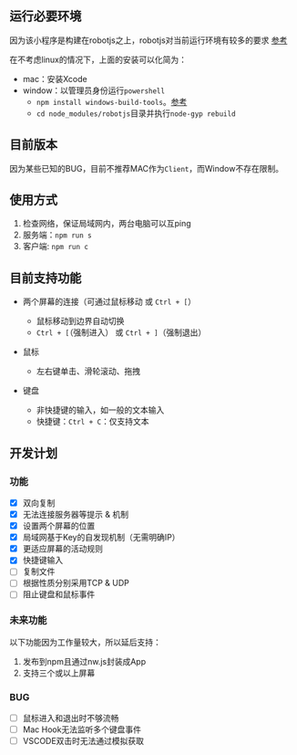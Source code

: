 ## 运行必要环境

因为该小程序是构建在robotjs之上，robotjs对当前运行环境有较多的要求
[参考](https://github.com/octalmage/robotjs#building)

在不考虑linux的情况下，上面的安装可以化简为：

- mac：安装Xcode
- window：以管理员身份运行`powershell`
  - `npm install windows-build-tools`。[参考](https://www.npmjs.com/package/windows-build-tools)
  - `cd node_modules/robotjs`目录并执行`node-gyp rebuild`

## 目前版本

因为某些已知的BUG，目前不推荐MAC作为`Client`，而Window不存在限制。

## 使用方式

1. 检查网络，保证局域网内，两台电脑可以互ping
2. 服务端：`npm run s`
3. 客户端: `npm run c`

## 目前支持功能

- 两个屏幕的连接（可通过鼠标移动 或 `Ctrl + [`）
  - 鼠标移动到边界自动切换
  - `Ctrl + [`（强制进入） 或 `Ctrl + ]`（强制退出）

- 鼠标 
  - 左右键单击、滑轮滚动、拖拽
- 键盘
  - 非快捷键的输入，如一般的文本输入
  - 快捷键：`Ctrl + C`：仅支持文本

## 开发计划

### 功能

- [x] 双向复制
- [x] 无法连接服务器等提示 & 机制
- [x] 设置两个屏幕的位置
- [x] 局域网基于Key的自发现机制（无需明确IP）
- [x] 更适应屏幕的活动规则
- [x] 快捷键输入
- [ ] 复制文件
- [ ] 根据性质分别采用TCP & UDP
- [ ] 阻止键盘和鼠标事件

### 未来功能

以下功能因为工作量较大，所以延后支持：

1. 发布到npm且通过nw.js封装成App
2. 支持三个或以上屏幕

### BUG

- [ ] 鼠标进入和退出时不够流畅
- [ ] Mac Hook无法监听多个键盘事件
- [ ] VSCODE双击时无法通过模拟获取